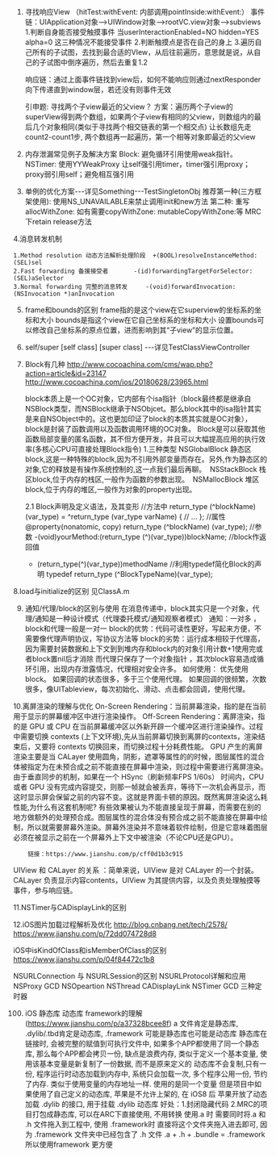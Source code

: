
1. 寻找响应View  （hitTest:withEvent:  内部调用pointInside:withEvent:）
    事件链：UIApplication对象——>UIWindow对象——>rootVC.view对象——>subviews
    1.判断自身能否接受触摸事件        当userInteractionEnabled=NO hidden=YES alpha=0 这三种情况不能接受事件
    2.判断触摸点是否在自己的身上
    3.遍历自己所有的子试图，去找到最合适的VIew，从后往前遍历，意思就是说，从自己的子试图中倒序遍历，然后去重复1.2
    
    响应链：通过上面事件链找到view后，如何不能响应则通过nextResponder向下传递直到window层，若还没有则事件无效
    
    引申题: 寻找两个子view最近的父view？
    方案：遍历两个子view的superView得到两个数组，如果两个子view有相同的父view，则数组内的最后几个对象相同(类似于寻找两个相交链表的第一个相交点)
                让长数组先走count2-count1步, 两个数组再一起遍历，第一个相等对象即最近的父view

2.  内存泄漏常见例子及解决方案
Block: 避免循环引用使用weak指针。  NSTimer: 使用YYWeakProxy  让self强引用timer，timer强引用proxy；proxy弱引用self；避免相互强引用

3. 单例的优化方案---详见Something---TestSingletonObj
    推荐第一种(三方框架使用):  使用NS_UNAVAILABLE来禁止调用init和new方法
    第二种: 重写allocWithZone:  如有需要copyWithZone: mutableCopyWithZone:等  MRC下retain  release方法

4.消息转发机制

    1.Method resolution 动态方法解析处理阶段  +(BOOL)resolveInstanceMethod:(SEL)sel
    2.Fast forwarding 备援接受者       -(id)forwardingTargetForSelector:(SEL)aSelector
    3.Normal forwarding 完整的消息转发     -(void)forwardInvocation:(NSInvocation *)anInvocation
    
5. frame和bounds的区别
    frame指的是这个view在它superview的坐标系的坐标和大小
    bounds是指这个view在它自己坐标系的坐标和大小  设置bounds可以修改自己坐标系的原点位置，进而影响到其“子view”的显示位置。

6. self/super [self class] [super class]  ---详见TestClassViewController

7. Block有几种  http://www.cocoachina.com/cms/wap.php?action=article&id=23147
    http://www.cocoachina.com/ios/20180628/23965.html
    
    block本质上是一个OC对象，它内部有个isa指针（block最终都是继承自NSBlock类型，而NSBlock继承于NSObjcet。那么block其中的isa指针其实是来自NSObject中的。这也更加印证了block的本质其实就是OC对象），block是封装了函数调用以及函数调用环境的OC对象。
    Block是可以获取其他函数局部变量的匿名函数，其不但方便开发，并且可以大幅提高应用的执行效率(多核心CPU可直接处理Block指令)
    1.三种类型
    NSGlobalBlock 静态区block,这是一种特殊的bloclk,因为不引用外部变量而存在。另外,作为静态区的对象,它的释放是有操作系统控制的,这一点我们最后再聊。 
    NSStackBlock 栈区block,位于内存的栈区,一般作为函数的参数出现。 
    NSMallocBlock 堆区block,位于内存的堆区,一般作为对象的property出现。
    
    2.1 Block声明及定义语法，及其变形
    //方法中
    return_type (^blockName)(var_type) = ^return_type (var_type varName) { // ... };
    //属性
    @property(nonatomic, copy) return_type (^blockName) (var_type);
    //参数
    -(void)yourMethod:(return_type (^)(var_type))blockName;
    //block作返回值
    - (return_type(^)(var_type))methodName
    //利用typedef简化Block的声明
    typedef return_type (^BlockTypeName)(var_type);
    
8.load与initialize的区别  见ClassA.m


9. 通知/代理/block的区别与使用
    在消息传递中，block其实只是一个对象，代理/通知是一种设计模式（代理委托模式/通知观察者模式）
    通知：一对多 ，block和代理一般是一对一
    block的优势：代码可读性更好，写起来方便，不需要像代理声明协议，写协议方法等
    block的劣势：运行成本相较于代理高，因为需要封装数据和上下文到到堆内存和block内的对象引用计数+1使用完或者block置nil后才消除
                            而代理只保存了一个对象指针 ，其次block容易造成循环引用，出现内存泄露情况，代理相对安全许多。
    如何使用：
    优先使用block。
    如果回调的状态很多，多于三个使用代理。
    如果回调的很频繁，次数很多，像UITableview，每次初始化、滑动、点击都会回调，使用代理。
    
10.离屏渲染的理解与优化 
    On-Screen Rendering：当前屏幕渲染，指的是在当前用于显示的屏幕缓冲区中进行渲染操作。
    Off-Screen Rendering：离屏渲染，指的是 GPU 或 CPU 在当前屏幕缓冲区以外新开辟一个缓冲区进行渲染操作。过程中需要切换 contexts (上下文环境),先从当前屏幕切换到离屏的contexts，渲染结束后，又要将 contexts 切换回来，而切换过程十分耗费性能。
        GPU 产生的离屏渲染主要是当 CALayer 使用圆角，阴影，遮罩等属性的的时候，图层属性的混合体被指定为在未预合成之前不能直接在屏幕中渲染，则过程中需要进行离屏渲染。
        由于垂直同步的机制，如果在一个 HSync（刷新频率FPS 1/60s） 时间内，CPU 或者 GPU 没有完成内容提交，则那一帧就会被丢弃，等待下一次机会再显示，而这时显示屏会保留之前的内容不变。这就是界面卡顿的原因。既然离屏渲染这么耗性能,为什么有这套机制呢?
        有些效果被认为不能直接呈现于屏幕，而需要在别的地方做额外的处理预合成。图层属性的混合体没有预合成之前不能直接在屏幕中绘制，所以就需要屏幕外渲染。屏幕外渲染并不意味着软件绘制，但是它意味着图层必须在被显示之前在一个屏幕外上下文中被渲染（不论CPU还是GPU）。

        链接：https://www.jianshu.com/p/cff0d1b3c915

UIView 和 CALayer 的关系 ：简单来说，UIView 是对 CALayer 的一个封装。
    CALayer 负责显示内容contents，UIView 为其提供内容，以及负责处理触摸等事件，参与响应链。
    
11.NSTimer与CADisplayLink的区别
  
12.iOS图片加载过程解析及优化  http://blog.cnbang.net/tech/2578/  
        https://www.jianshu.com/p/72dd074728d8




iOS中isKindOfClass和isMemberOfClass的区别  
https://www.jianshu.com/p/04f84472c1b8


NSURLConnection 与 NSURLSession的区别
NSURLProtocol详解和应用
NSProxy
GCD NSOpeartion NSThread
CADisplayLink  NSTimer  GCD 三种定时器


100. iOS 静态库 动态库 framework的理解 (https://www.jianshu.com/p/a37328bcee8f)
a 文件肯定是静态库, .dylib/.tbd肯定是动态库, .framework 可能是静态库也可能是动态库
静态库在链接时, 会被完整的赋值到可执行文件中, 如果多个APP都使用了同一个静态库, 那么每个APP都会拷贝一份, 缺点是浪费内存, 类似于定义一个基本变量, 使用该基本变量是新复制了一份数据, 而不是原来定义的
动态库不会复制,只有一份, 程序运行时动态加载到内存中, 系统只会加载一次, 多个程序公用一份, 节约了内存. 类似于使用变量的内存地址一样. 使用的是同一个变量
但是项目中如果使用了自己定义的动态库, 苹果是不允许上架的, 在 iOS8 后 苹果开放了动态加载 .dylib 的接口, 用于挂载 .dylib 动态库
好处：1.封闭隐藏代码  2.MRC的项目打包成静态库, 可以在ARC下直接使用, 不用转换
使用.a 时 需要同时将.a 和 .h 文件拖入到工程中, 使用 .framework时 直接将这个文件夹拖入进去即可, 因为 .framework 文件夹中已经包含了 .h 文件
.a + .h + .bundle = .framework 所以使用framework 更方便
